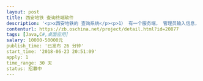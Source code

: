 ```yaml
---                
layout: post       
title: 西安地铁 查询终端软件           
description: '<p>x西安地铁的 查询系统</p><p>1） 有一个服务端， 管理员输入信息，</p><p>2） 几十个 查询终端 ，数据信息从服务端定期获取（同步），比如每天开机的时候</p><p>     乘客在查询终端查询 线路，公告，新闻，换乘等信息，</p>'     
contenturl: https://zb.oschina.net/project/detail.html?id=20877      
tags: [Java,C#,桌面应用]            
salary: 10000-50000元          
publish_time: '已发布 26 分钟'         
start_time: '2018-06-23 20:51:09'           
apply: 1                   
time_range: 30 天              
status: 招募中                  
---                 
```

